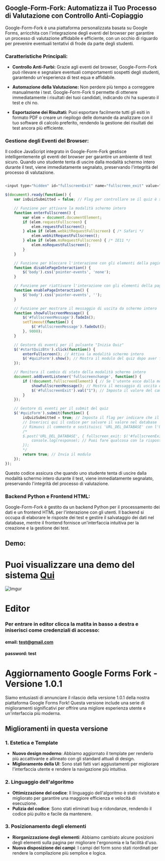 ## Google-Form-Fork: Automatizza il Tuo Processo di Valutazione con Controllo Anti-Copiaggio

Google-Form-Fork è una piattaforma personalizzata basata su Google Forms, arricchita con l'integrazione degli eventi del browser per garantire un processo di valutazione affidabile e efficiente, con un occhio di riguardo per prevenire eventuali tentativi di frode da parte degli studenti.

### Caratteristiche Principali:

- **Controllo Anti-Furbi:** Grazie agli eventi del browser, Google-Form-Fork può rilevare e segnalare eventuali comportamenti sospetti degli studenti, garantendo un'esperienza di test equa e affidabile.

- **Automazione della Valutazione:** Non perdere più tempo a correggere manualmente i test. Google-Form-Fork ti permette di ottenere immediatamente i risultati dei tuoi candidati, indicando chi ha superato il test e chi no.

- **Esportazione dei Risultati:** Puoi esportare facilmente tutti gli esiti in formato PDF o creare un riepilogo delle domande da analizzare con il tuo software di calcolo preferito, rendendo la gestione dei risultati dei test ancora più efficiente.

### Gestione degli Eventi del Browser:

Il codice JavaScript integrato in Google-Form-Fork gestisce intelligentemente gli eventi del browser per garantire un ambiente di test sicuro. Quando uno studente tenta di uscire dalla modalità schermo intero durante il test, viene immediatamente segnalato, preservando l'integrità del processo di valutazione.


```javascript

<input type="hidden" id="fullscreenExit" name="fullscreen_exit" value="0">

$(document).ready(function() {
    var isQuizSubmitted = false; // Flag per controllare se il quiz è stato inviato

    // Funzione per attivare la modalità schermo intero
    function enterFullscreen() {
        var elem = document.documentElement;
        if (elem.requestFullscreen) {
            elem.requestFullscreen();
        } else if (elem.webkitRequestFullscreen) { /* Safari */
            elem.webkitRequestFullscreen();
        } else if (elem.msRequestFullscreen) { /* IE11 */
            elem.msRequestFullscreen();
        }
    }

    // Funzione per bloccare l'interazione con gli elementi della pagina
    function disablePageInteraction() {
        $('body').css('pointer-events', 'none');
    }

    // Funzione per riattivare l'interazione con gli elementi della pagina
    function enablePageInteraction() {
        $('body').css('pointer-events', '');
    }

    // Funzione per mostrare il messaggio di uscita da schermo intero
    function showFullscreenMessage() {
        $('#fullscreenMessage').fadeIn();
        setTimeout(function() {
            $('#fullscreenMessage').fadeOut();
        }, 9000);
    }

    // Gestore di eventi per il pulsante "Inizia Quiz"
    $('#startQuizBtn').click(function() {
        enterFullscreen(); // Attiva la modalità schermo intero
        $('#quizForm').show(); // Mostra il modulo del quiz dopo aver fatto clic sul pulsante
    });

    // Monitora il cambio di stato della modalità schermo intero
    document.addEventListener('fullscreenchange', function() {
        if (!document.fullscreenElement) { // Se l'utente esce dalla modalità schermo intero
            showFullscreenMessage(); // Mostra il messaggio di uscita da schermo intero
            $('#fullscreenExit').val("1"); // Imposta il valore del campo nascosto
        }
    });

    // Gestore di eventi per il submit del quiz
    $('#quizForm').submit(function() {
        isQuizSubmitted = true; // Imposta il flag per indicare che il quiz è stato inviato
        // Inserisci qui il codice per salvare il valore nel database
        // Rimuovi il commento e sostituisci 'URL_DEL_DATABASE' con l'URL del tuo script PHP per salvare nel database
        /*
        $.post('URL_DEL_DATABASE', { fullscreen_exit: $('#fullscreenExit').val() }, function(response) {
            console.log(response); // Puoi fare qualcosa con la risposta dal server
        });
        */
        return true; // Invia il modulo
    });
});
```
Questo codice assicura che quando uno studente tenta di uscire dalla modalità schermo intero durante il test, viene immediatamente segnalato, preservando l'integrità del processo di valutazione.

### Backend Python e Frontend HTML:
Google-Form-Fork è gestito da un backend Python per il processamento dei dati e un frontend HTML per l'interazione con gli utenti. Il backend si occupa di elaborare le risposte dei test e gestire il salvataggio dei dati nel database, mentre il frontend fornisce un'interfaccia intuitiva per la creazione e la gestione dei test.

## Demo:
# Puoi visualizzare una demo del sistema <a href="https://quiz.unict-forum.icu/" target="blank">Qui</a>

![Imgur](https://i.imgur.com/uLJJO2U.png)
# Editor
### Per entrare in editor clicca la matita in basso a destra e iniserisci come credenziali di accesso:
#### email: test@gmail.com
#### password: test

# Aggiornamento Google Forms Fork - Versione 1.0.1

Siamo entusiasti di annunciare il rilascio della versione 1.0.1 della nostra piattaforma Google Forms Fork! Questa versione include una serie di miglioramenti significativi per offrire una migliore esperienza utente e un'interfaccia più moderna.

## Miglioramenti in questa versione

### 1. Estetica e Template
- **Nuovo design moderno**: Abbiamo aggiornato il template per renderlo più accattivante e allineato con gli standard attuali di design.
- **Miglioramento della UI**: Sono stati fatti vari aggiustamenti per migliorare l'interfaccia utente e rendere la navigazione più intuitiva.

### 2. Linguaggio dell'algoritmo
- **Ottimizzazione del codice**: Il linguaggio dell'algoritmo è stato rivisitato e migliorato per garantire una maggiore efficienza e velocità di esecuzione.
- **Pulizia del codice**: Sono stati eliminati bug e ridondanze, rendendo il codice più pulito e facile da mantenere.

### 3. Posizionamento degli elementi
- **Riorganizzazione degli elementi**: Abbiamo cambiato alcune posizioni degli elementi sulla pagina per migliorare l'ergonomia e la facilità d'uso.
- **Nuova disposizione dei campi**: I campi del form sono stati riordinati per rendere la compilazione più semplice e logica.
